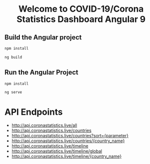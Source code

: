 
<h1 align="center">Welcome to COVID-19/Corona Statistics Dashboard Angular 9</h1>

## Build the Angular project

```sh
npm install
```

```sh
ng build
```


## Run the Angular Project

```sh
npm install
```

```sh
ng serve
```
# API Endpoints

* http://api.coronastatistics.live/all
* http://api.coronastatistics.live/countries
* http://api.coronastatistics.live/countries?sort={parameter}
* http://api.coronastatistics.live/countries/{country_name}
* http://api.coronastatistics.live/timeline
* http://api.coronastatistics.live/timeline/global
* http://api.coronastatistics.live/timeline/{country_name}

